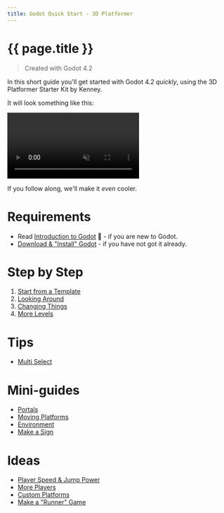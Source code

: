 ```yaml
---
title: Godot Quick Start - 3D Platformer
---
```

# {{ page.title }}

> Created with Godot 4.2

In this short guide you'll get started with Godot 4.2 _quickly_, using the 3D Platformer Starter Kit by Kenney.

It will look something like this:

<p><video muted controls><source src="res/3d_platformer_main.mp4" type="video/mp4"></video></p>

If you follow along, we'll make it _even_ cooler.

# Requirements
<!--
You don't need to have tried Godot or any other game engine before.

*It's an advantage to have tried text based programming before (like Python or JavaScript) to better understand the code examples, but it's also OK to start out just copy-pasting the examples.*

If this is your first experience with Godot, you may want check out these links first:
-->
* Read [Introduction to Godot](https://docs.godotengine.org/en/stable/getting_started/introduction/introduction_to_godot.html) 🔗 - if you are new to Godot.
* [Download & "Install" Godot](../install.md) - if you have not got it already.

# Step by Step

1. [Start from a Template](start.md)
1. [Looking Around](looking_around.md)
1. [Changing Things](changing_things.md)
1. [More Levels](more_levels.md)

<!--
# The Godot Editor

If this is your first Godot experience, you may want to familiarize yourself with some of the key concepts here:

* _Optional:_ Read [Overview of Godot's key concepts](https://docs.godotengine.org/en/stable/getting_started/introduction/key_concepts_overview.html) 🔗
* _Optional:_ Read [First look at Godot's editor](https://docs.godotengine.org/en/stable/getting_started/introduction/first_look_at_the_editor.html) 🔗

For now, though, we'll focus our attention on the _3D viewport_.
-->

# Tips

* [Multi Select](multi_select.md)

# Mini-guides

* [Portals](portals.md)
* [Moving Platforms](moving_platforms.md)
* [Environment](environment.md)
* [Make a Sign](sign.md)

# Ideas

* [Player Speed & Jump Power](player_speed.md)
* [More Players](many_players.md)
* [Custom Platforms](custom_platforms.md)
* [Make a "Runner" Game](runner.md)

<!-- 
F to toggle fullscreen.
Autoload scene with HUD.
-->
